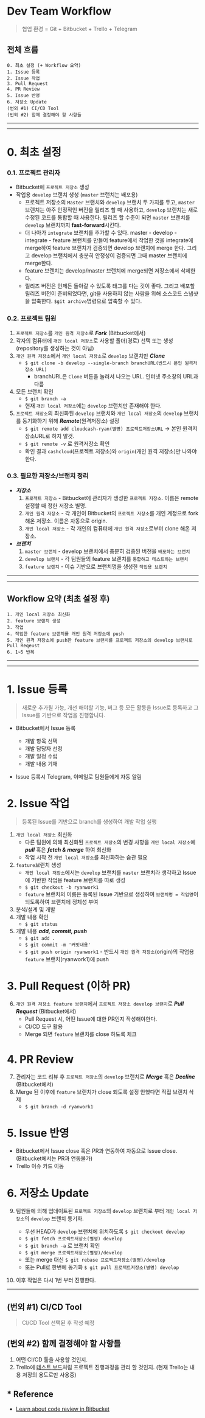 # Dev Team Workflow
>협업 환경 = Git + Bitbucket + Trello + Telegram
## 전체 흐름
  ~~~
  0. 최초 설정 (+ Workflow 요약)
  1. Issue 등록
  2. Issue 작업
  3. Pull Request
  4. PR Review
  5. Issue 반영
  6. 저장소 Update
  (번외 #1) CI/CD Tool
  (번외 #2) 함께 결정해야 할 사항들
  ~~~
-----------------------------------
-----------------------------------  
# 0. 최초 설정
### 0.1. 프로젝트 관리자
- Bitbucket에 `프로젝트 저장소` 생성
- 작업용 `develop` 브랜치 생성 (`master` 브랜치는 배포용)
  - 프로젝트 저장소의 `Master` 브랜치와 `develop` 브랜치 두 가지를 두고, `master` 브랜치는 아주 안정적인 버전을 릴리즈 할 때 사용하고, `develop` 브랜치는 새로 수정된 코드를 통합할 때 사용한다. 릴리즈 할 수준이 되면 `master` 브랜치를 `develop` 브랜치까지 **fast-forward**시킨다.
  - 더 나아가 `integrate` 브랜치를 추가할 수 있다. master - develop - integrate - feature 브랜치를 만들어 feature에서 작업한 것을 integrate에 merge하여 feature 브랜치가 검증되면 develop 브랜치에 merge 한다. 그리고 develop 브랜치에서 충분히 안정성이 검증되면 그때 master 브랜치에 merge한다.
  - feature 브랜치는 develop/master 브랜치에 merge되면 저장소에서 삭제한다.
  - 릴리즈 버전은 언제든 돌아갈 수 있도록 태그를 다는 것이 좋다. 그리고 배포할 릴리즈 버전이 준비되었다면, git을 사용하지 않는 사람을 위해 소스코드 스냅샷을 압축한다. `$git archive`명령으로 압축할 수 있다.

### 0.2. 프로젝트 팀원
1. `프로젝트 저장소`를 `개인 원격 저장소`로 ***Fork*** (Bitbucket에서)
2. 각자의 컴퓨터에 `개인 local 저장소`로 사용할 폴더(경로) 선택 또는 생성 (repository를 생성하는 것이 아님)
3. `개인 원격 저장소`에서 `개인 local 저장소`로 `develop` 브랜치만 ***Clone***
    - `$ git clone -b develop --single-branch branchURL(반드시 본인 원격저장소 URL)`
      - branchURL은 `Clone` 버튼을 눌러서 나오는 URL. 인터넷 주소창의 URL과 다름
4. 모든 브랜치 확인
    - `$ git branch -a`
    - 현재 `개인 local 저장소`에는 `develop` 브랜치만 존재해야 한다. 
5. `프로젝트 저장소`의 최신화된 `develop` 브랜치와 `개인 local 저장소`의 `develop` 브랜치를 동기화하기 위해 ***Remote***(원격저장소) 설정
    - `$ git remote add cloudcash-ryan(별명) 프로젝트저장소URL` -> 본인 원격저장소URL로 하지 말것.
    - `$ git remote -v` 로 원격저장소 확인
    - 확인 결과 `cashcloud`(프로젝트 저장소)와 `origin`(개인 원격 저장소)만 나와야 한다.

### 0.3. 필요한 저장소/브랜치 정리
- ***저장소***
  1. `프로젝트 저장소` - Bitbucket에 관리자가 생성한 `프로젝트 저장소`. 이름은 remote 설정할 때 정한 저장소 별명.
  2. `개인 원격 저장소` - 각 개인이 Bitbucket의 `프로젝트 저장소`를 개인 계정으로 fork 해온 저장소. 이름은 자동으로 origin.
  3. `개인 local 저장소` - 각 개인의 컴퓨터에 `개인 원격 저장소`로부터 clone 해온 저장소. 
- ***브랜치***
  1. `master 브랜치` - develop 브랜치에서 충분히 검증된 버전을 `배포하는 브랜치`
  2. `develop 브랜치` - 각 팀원들의 feature 브랜치를 `통합하고 테스트하는 브랜치`
  3. `feature 브랜치` - 이슈 기반으로 브랜치명을 생성한 `작업용 브랜치`

-----------------------------------
-----------------------------------
## Workflow 요약 (최초 설정 후)
~~~
1. 개인 local 저장소 최신화
2. feature 브랜치 생성
3. 작업    
4. 작업한 feature 브랜치를 개인 원격 저장소에 push
5. 개인 원격 저장소에 push한 feature 브랜치를 프로젝트 저장소의 develop 브랜치로 Pull Reqeust
6. 1~5 반복
~~~
-----------------------------------
-----------------------------------

# 1. Issue 등록
>새로운 추가될 가능, 개선 해야할 기능, 버그 등 모든 활동을 Issue로 등록하고 그 Issue를 기반으로 작업을 진행합니다.  

- Bitbucket에서 Issue 등록
  - 개발 항목 선택
  - 개발 담당자 선정
  - 개발 일정 수립
  - 개발 내용 기재

- Issue 등록시 Telegram, 이메일로 팀원들에게 자동 알림

# 2. Issue 작업
>등록된 Issue를 기반으로 branch를 생성하여 개발 작업 실행

1. `개인 local 저장소` 최신화
    - 다른 팀원에 의해 최신화된 `프로젝트 저장소`의 변경 사항을 `개인 local 저장소`에 ***pull*** 혹은 ***fetch & merge*** 하여 최신화
    - 작업 시작 전 `개인 local 저장소`를 최신화하는 습관 필요
2. `feature`브랜치 생성
    - `개인 local 저장소`에서는 `develop` 브랜치를 `master` 브랜치라 생각하고 Issue에 기반한 작업용 feature 브랜치를 따로 생성
    - `$ git checkout -b ryanwork1`
    - `feature` 브랜치의 이름은 등록된 Issue 기반으로 생성하여 `브랜치명 = 작업명`이 되도록하여 브랜치에 정체성 부여
3. 분석/설계 및 개발
4. 개발 내용 확인
    - `$ git status`
5. 개발 내용 ***add, commit, push***
    - `$ git add .`
    - `$ git commit -m '커밋내용'`
    - `$ git push origin ryanwork1` - 반드시 `개인 원격 저장소`(origin)의 작업용 `feature` 브랜치(ryanwork1)에 push 

# 3. Pull Request (이하 PR)
6. `개인 원격 저장소 feature 브랜치`에서 `프로젝트 저장소 develop 브랜치`로 ***Pull Request*** (Bitbucket에서)
    - Pull Request 시, 어떤 Issue에 대한 PR인지 작성해야한다.
    - CI/CD 도구 활용
    - Merge 되면 `feature` 브랜치를 close 하도록 체크
    
# 4. PR Review
7. 관리자는 코드 리뷰 후 `프로젝트 저장소`의 `develop` 브랜치로 ***Merge*** 혹은 ***Decline*** (Bitbucket에서)
8. Merge 된 이후에 `feature` 브랜치가 close 되도록 설정 안했다면 직접 브랜치 삭제 
    - `$ git branch -d ryanwork1`

# 5. Issue 반영
- Bitbucket에서 Issue close 혹은 PR과 연동하여 자동으로 Issue close.(Bitbucket에서는 PR과 연동불가)
- Trello 이슈 카드 이동

# 6. 저장소 Update
9. 팀원들에 의해 업데이트된 `프로젝트 저장소`의 `develop` 브랜치로 부터 `개인 local 저장소`의 `develop` 브랜치 동기화. 
    - 우선 HEAD가 `develop` 브랜치에 위치하도록 `$ git checkout develop`
    - `$ git fetch 프로젝트저장소(별명) develop`
    - `$ git branch -a` 로 브랜치 확인
    - `$ git merge 프로젝트저장소(별명)/develop`
    - 또는 merge 대신 `$ git rebase 프로젝트저장소(별명)/develop`
    - 또는 Pull로 한번에 동기화 `$ git pull 프로젝트저장소(별명) develop`

10. 이후 작업은 다시 1번 부터 진행한다.
-----------------------------------
    
## (번외 #1) CI/CD Tool
>CI/CD Tool 선택된 후 작성 예정

## (번외 #2) 함께 결정해야 할 사항들
1. 어떤 CI/CD 툴을 사용할 것인지.
2. Trello에 [테스트 보드](https://trello.com/b/SnsW6FEh/bitbucket-%EC%97%B0%EB%8F%99-%ED%85%8C%EC%8A%A4%ED%8A%B8)처럼 프로젝트 진행과정을 관리 할 것인지. (현재 Trello는 내용 저장의 용도로만 사용중)


## * Reference
- [Learn about code review in Bitbucket](https://www.atlassian.com/git/tutorials/learn-about-code-review-in-bitbucket-cloud)
